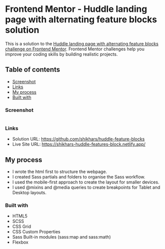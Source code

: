 # Frontend Mentor - Huddle landing page with alternating feature blocks solution

This is a solution to the [Huddle landing page with alternating feature blocks challenge on Frontend Mentor](https://www.frontendmentor.io/challenges/huddle-landing-page-with-alternating-feature-blocks-5ca5f5981e82137ec91a5100). Frontend Mentor challenges help you improve your coding skills by building realistic projects.
 
## Table of contents

- [Screenshot](#screenshot)
- [Links](#links)
- [My process](#my-process)
- [Built with](#built-with)

### Screenshot

![]()


### Links

- Solution URL: https://github.com/shikhars/huddle-feature-blocks
- Live Site URL: https://shikhars-huddle-features-block.netlify.app/

## My process

- I wrote the html first to structure the webpage.
- I created Sass partials and folders to organise the Sass workflow.
- I used the mobile-first approach to create the layout for smaller devices.
- I used @mixins and @media queries to create breakpoints for Tablet and Desktop layouts.

### Built with

- HTML5
- SCSS
- CSS Grid
- CSS Custom Properties
- Sass Built-in modules (sass:map and sass:math)
- Flexbox